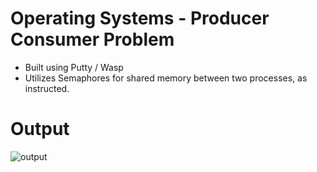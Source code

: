 # Operating Systems - Producer Consumer Problem
 - Built using Putty / Wasp
 - Utilizes Semaphores for shared memory between two processes, as instructed.
 # Output
![output](https://user-images.githubusercontent.com/84880331/199391820-ceb4fbdf-392f-432a-9a71-787c06d13df9.PNG)
